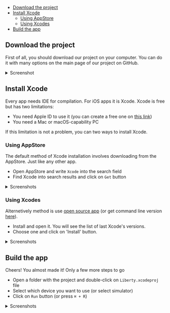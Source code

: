 
* [Download the project](#download-the-project)
* [Install Xcode](#install-xcode)
  + [Using AppStore](#using-appstore)
  + [Using Xcodes](#using-xcodes)
* [Build the app](#build-the-app)

## Download the project
First of all, you should download our project on your computer. You can do it with many options on the main page of our project on GitHub.
<details>
  <summary> Screenshot </summary>
<img src="/Instructions/Media/Screenshots/git-download.png">
</details>

## Install Xcode
Every app needs IDE for compilation. For iOS apps it is Xcode. Xcode is free but has two limitations:
- You need Apple ID to use it (you can create a free one on [this link](https://appleid.apple.com/account))
- You need a Mac or macOS-capability PC 

If this limitation is not a problem, you can two ways to install Xcode.

### Using AppStore
The default method of Xcode installation involves downloading from the AppStore. Just like any other app.
- Open AppStore and write `Xcode` into the search field
- Find Xcode into search results and click on `Get` button
<details>
  <summary> Screenshots </summary>
<img src="/Instructions/Media/Screenshots/AppStore-search-1.png" width="900">
<img src="/Instructions/Media/Screenshots/AppStore-search-2.png" width="900">
</details>

### Using Xcodes
Alternetively method is use [open source app](https://github.com/RobotsAndPencils/XcodesApp) (or get command line version [here](https://github.com/RobotsAndPencils/xcodes)). 
- Install and open it. You will see the list of last Xcode's versions. 
- Choose one and click on 'Install' button.
<details>
  <summary> Screenshots </summary>
<img src="/Instructions/Media/Screenshots/Xcodes-list-example.png" width="900">
</details>

## Build the app
Cheers! You almost made it! Only a few more steps to go
- Open a folder with the project and double-click on `Liberty.xcodeproj` file
- Select which device you want to use (or select simulator)
- Click on `Run` button (or press `⌘ + R`)

<details>
  <summary> Screenshots </summary>
<img src="/Instructions/Media/Screenshots/file-select.png" width="900">
<img src="/Instructions/Media/Screenshots/Xcode-steps.png" width="900">
</details>
